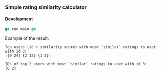 ### Simple rating similarity calculator

#### Development

```go
go run main.go
```

Example of the result:

```
Top users (id + similarity score) with most `similar` ratings to user with id 3:
[{0 24} {2 12} {1 5}]

IDs of top 2 users with most `similar` ratings to user with id 3:
[0 2]
```
